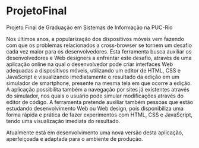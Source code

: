 ProjetoFinal
============

Projeto Final de Graduação em Sistemas de Informação na PUC-Rio

Nos últimos anos, a popularização dos dispositivos móveis vem fazendo com que os problemas relacionados a cross-browser se tornem um desafio cada vez maior para os desenvolvedores. Esta ferramenta busca auxiliar os desenvolvedores e Web designers a enfrentar este desafio, através de uma aplicação online na qual o desenvolvedor pode criar interfaces Web adequadas a dispositivos móveis, utilizando um editor de HTML, CSS e JavaScript e visualizando imediatamente o resultado da edição em um simulador de smartphone, presente na mesma tela em que ocorre a edição. A aplicação possibilita também a navegação por sites já existentes através do simulador, nos quais o usuário pode simular modificações através do editor de código. A ferramenta pretende auxiliar também pessoas que estão estudando desenvolvimento Web ou Web design, pois disponibiliza uma forma rápida e prática de fazer experimentos com HTML, CSS e JavaScript, tendo uma visualização imediata do resultado.

Atualmente está em desenvolvimento uma nova versão desta aplicação, aperfeiçoada e adaptada para o ambiente de produção.